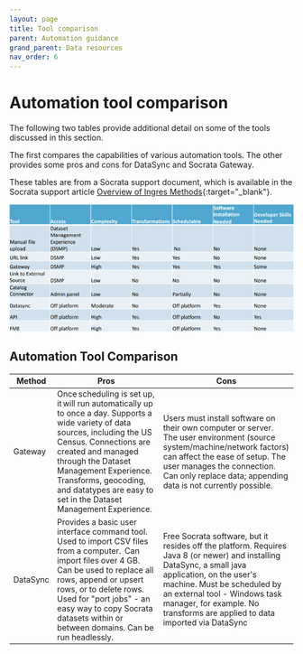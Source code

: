```yaml
---
layout: page
title: Tool comparison
parent: Automation guidance
grand_parent: Data resources
nav_order: 6
---
```


# Automation tool comparison
The following two tables provide additional detail on some of the tools discussed in this section. 

The first compares the capabilities of various automation tools. The other provides some pros and cons for DataSync and Socrata Gateway. 

These tables are from a Socrata support document, which is available in the Socrata support article [Overview of Ingres Methods](https://support.socrata.com/hc/en-us/articles/360052930494-Overview-of-Ingress-Methods){:target="_blank"}.

![](../assets/automation_5.png)

## Automation Tool Comparison 
|     Method       |     Pros                                                                                                                                                                                                                                                                                                                                                                |     Cons                                                                                                                                                                                                                                                                                                                         |
|------------------|-------------------------------------------------------------------------------------------------------------------------------------------------------------------------------------------------------------------------------------------------------------------------------------------------------------------------------------------------------------------------|----------------------------------------------------------------------------------------------------------------------------------------------------------------------------------------------------------------------------------------------------------------------------------------------------------------------------------|
|     Gateway      |     Once scheduling   is set up, it will   run automatically up to once a day.          Supports   a wide variety of data sources, including the US Census.          Connections   are created and managed through the Dataset Management Experience.            Transforms, geocoding,   and datatypes are easy to set in the Dataset Management Experience.           |     Users must install software on their   own computer or server.           The user environment (source system/machine/network factors) can affect the   ease of setup.       The user manages the connection.          Can only replace data; appending data is not currently possible.                                       |
|     DataSync     |     Provides a basic user interface command tool.          Used to   import CSV files from a computer.  Can   import files over 4 GB.          Can be   used to replace all rows, append or upsert rows, or to delete rows.          Used for   "port jobs" - an easy way to copy Socrata datasets within or   between domains.          Can be   run headlessly.       |     Free Socrata software, but it resides   off the platform.      Requires Java 8 (or newer) and   installing DataSync, a small java application, on the user's   machine.      Must be scheduled by an external tool -   Windows task manager, for example.      No transforms are applied to data   imported via DataSync     |
